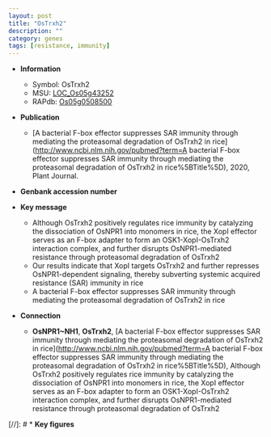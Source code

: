 ```yaml
---
layout: post
title: "OsTrxh2"
description: ""
category: genes
tags: [resistance, immunity]
---
```


* **Information**  
    + Symbol: OsTrxh2  
    + MSU: [LOC_Os05g43252](http://rice.plantbiology.msu.edu/cgi-bin/ORF_infopage.cgi?orf=LOC_Os05g43252)  
    + RAPdb: [Os05g0508500](http://rapdb.dna.affrc.go.jp/viewer/gbrowse_details/irgsp1?name=Os05g0508500)  

* **Publication**  
    + [A bacterial F-box effector suppresses SAR immunity through mediating the proteasomal degradation of OsTrxh2 in rice](http://www.ncbi.nlm.nih.gov/pubmed?term=A bacterial F-box effector suppresses SAR immunity through mediating the proteasomal degradation of OsTrxh2 in rice%5BTitle%5D), 2020, Plant Journal.

* **Genbank accession number**  

* **Key message**  
    + Although OsTrxh2 positively regulates rice immunity by catalyzing the dissociation of OsNPR1 into monomers in rice, the XopI effector serves as an F-box adapter to form an OSK1-XopI-OsTrxh2 interaction complex, and further disrupts OsNPR1-mediated resistance through proteasomal degradation of OsTrxh2
    + Our results indicate that XopI targets OsTrxh2 and further represses OsNPR1-dependent signaling, thereby subverting systemic acquired resistance (SAR) immunity in rice
    + A bacterial F-box effector suppresses SAR immunity through mediating the proteasomal degradation of OsTrxh2 in rice

* **Connection**  
    + __OsNPR1~NH1__, __OsTrxh2__, [A bacterial F-box effector suppresses SAR immunity through mediating the proteasomal degradation of OsTrxh2 in rice](http://www.ncbi.nlm.nih.gov/pubmed?term=A bacterial F-box effector suppresses SAR immunity through mediating the proteasomal degradation of OsTrxh2 in rice%5BTitle%5D),  Although OsTrxh2 positively regulates rice immunity by catalyzing the dissociation of OsNPR1 into monomers in rice, the XopI effector serves as an F-box adapter to form an OSK1-XopI-OsTrxh2 interaction complex, and further disrupts OsNPR1-mediated resistance through proteasomal degradation of OsTrxh2

[//]: # * **Key figures**  


